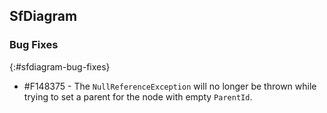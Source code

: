 ## SfDiagram

### Bug Fixes
{:#sfdiagram-bug-fixes}

* \#F148375 - The `NullReferenceException` will no longer be thrown while trying to set a parent for the node with empty `ParentId`.